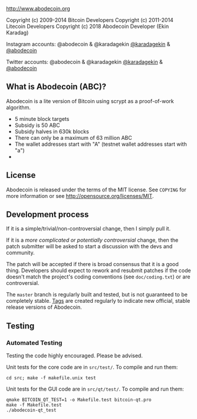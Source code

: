 
http://www.abodecoin.org

Copyright (c) 2009-2014 Bitcoin Developers
Copyright (c) 2011-2014 Litecoin Developers
Copyright (c) 2018 Abodecoin Developer (Ekin Karadag)

Instagram accounts: @abodecoin & @karadagekin [@karadagekin](https://www.instagram.com/karadagekin) & [@abodecoin](https://www.instagram.com/abodecoin)

Twitter accounts: @abodecoin & @karadagekin [@karadagekin](https://twitter.com/karadagekin/) & [@abodecoin](https://twitter.com/abodecoin/)


What is Abodecoin (ABC)?
----------------

Abodecoin is a lite version of Bitcoin using scrypt as a proof-of-work algorithm.
 - 5 minute block targets
 - Subsidy is 50 ABC
 - Subsidy halves in 630k blocks
 - There can only be a maximum of 63 million ABC
 - The wallet addresses start with "A" (testnet wallet addresses start with "a")
 -

License
-------

Abodecoin is released under the terms of the MIT license. See `COPYING` for more
information or see http://opensource.org/licenses/MIT.

Development process
-------------------

If it is a simple/trivial/non-controversial change, then I simply pull it.

If it is a *more complicated or potentially controversial* change, then the patch
submitter will be asked to start a discussion with the devs and community.

The patch will be accepted if there is broad consensus that it is a good thing.
Developers should expect to rework and resubmit patches if the code doesn't
match the project's coding conventions (see `doc/coding.txt`) or are
controversial.

The `master` branch is regularly built and tested, but is not guaranteed to be
completely stable. [Tags](https://github.com/ekinkaradag/abodecoin/tags) are created
regularly to indicate new official, stable release versions of Abodecoin.

Testing
-------


### Automated Testing

Testing the code highly encouraged. Please be advised.

Unit tests for the core code are in `src/test/`. To compile and run them:

    cd src; make -f makefile.unix test

Unit tests for the GUI code are in `src/qt/test/`. To compile and run them:

    qmake BITCOIN_QT_TEST=1 -o Makefile.test bitcoin-qt.pro
    make -f Makefile.test
    ./abodecoin-qt_test

